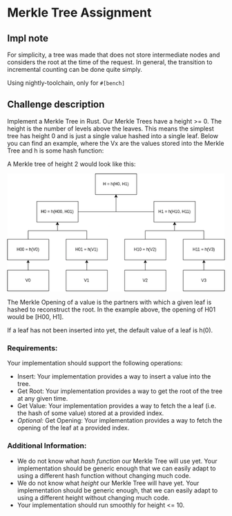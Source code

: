 # Merkle Tree Assignment

## Impl note
For simplicity, a tree was made that does not store intermediate nodes and considers the root at the time of the request. In general, the transition to incremental counting can be done quite simply.

Using nightly-toolchain, only for `#[bench]`

## Challenge description
Implement a Merkle Tree in Rust. Our Merkle Trees have a height >= 0. The height is the number of levels above the leaves. This means the simplest tree has height 0 and is just a single value hashed into a single leaf. Below you can find an example, where the Vx are the values stored into the Merkle Tree and h is some hash function:

A Merkle tree of height 2 would look like this:

![Height = 2](.image/mt_h2_a1.png)

The Merkle Opening of a value is the partners with which a given leaf is hashed to reconstruct the root. In the example above, the opening of H01 would be [H00, H1].

If a leaf has not been inserted into yet, the default value of a leaf is h(0).

### Requirements:

Your implementation should support the following operations: 

- Insert: Your implementation provides a way to insert a value into the tree. 
- Get Root: Your implementation provides a way to get the root of the tree at any given time.
- Get Value: Your implementation provides a way to fetch the a leaf (i.e. the hash of some value) stored at a provided index.
- *Optional:* Get Opening: Your implementation provides a way to fetch the opening of the leaf at a provided index.

### Additional Information:
- We do not know what *hash function* our Merkle Tree will use yet. Your implementation should be generic enough that we can easily adapt to using a different hash function without changing much code.
- We do not know what *height* our Merkle Tree will have yet. Your implementation should be generic enough, that we can easily adapt to using a different height without changing much code.
- Your implementation should run smoothly for height <= 10.
